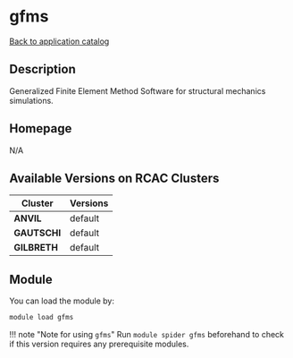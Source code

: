 # gfms

[Back to application catalog](../app_catalog.md)

## Description

Generalized Finite Element Method Software for structural mechanics simulations.

## Homepage

N/A

## Available Versions on RCAC Clusters

|Cluster|Versions|
|---|---|
**ANVIL**|default
**GAUTSCHI**|default
**GILBRETH**|default

## Module

You can load the module by:

```bash
module load gfms
```

!!! note "Note for using `gfms`"
    Run `module spider gfms` beforehand to check if this version requires any prerequisite modules.
